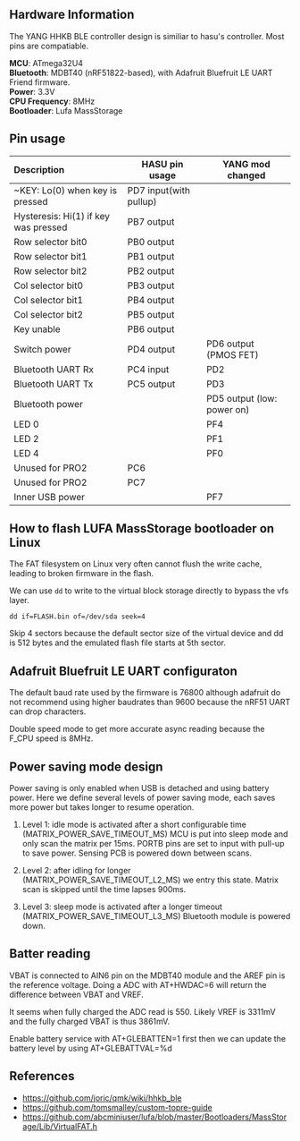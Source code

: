 ## Hardware Information

The YANG HHKB BLE controller design is similiar to hasu's
controller. Most pins are compatiable.

**MCU**: ATmega32U4  
**Bluetooth**:  MDBT40 (nRF51822-based), with Adafruit Bluefruit LE UART Friend firmware.  
**Power**: 3.3V  
**CPU Frequency**: 8MHz  
**Bootloader**: Lufa MassStorage  

## Pin usage

| Description                          | HASU pin usage         | YANG mod changed           |
|:------------------------------------ | ---------------------- | -------------------------- |
| ~KEY: Lo(0) when key is pressed      | PD7 input(with pullup) |                            |
| Hysteresis: Hi(1) if key was pressed | PB7 output             |                            |
| Row selector bit0                    | PB0 output             |                            |
| Row selector bit1                    | PB1 output             |                            |
| Row selector bit2                    | PB2 output             |                            |
| Col selector bit0                    | PB3 output             |                            |
| Col selector bit1                    | PB4 output             |                            |
| Col selector bit2                    | PB5 output             |                            |
| Key unable                           | PB6 output             |                            |
| Switch power                         | PD4 output             | PD6 output (PMOS FET)      |
| Bluetooth UART Rx                    | PC4 input              | PD2                        |
| Bluetooth UART Tx                    | PC5 output             | PD3                        |
| Bluetooth power                      |                        | PD5 output (low: power on) |
| LED 0                                |                        | PF4                        |
| LED 2                                |                        | PF1                        |
| LED 4                                |                        | PF0                        |
| Unused for PRO2                      | PC6                    |                            |
| Unused for PRO2                      | PC7                    |                            |
| Inner USB power                      |                        | PF7                        |

## How to flash LUFA MassStorage bootloader on Linux

The FAT filesystem on Linux very often cannot flush the write cache,
leading to broken firmware in the flash.

We can use `dd` to write to the virtual block storage directly to
bypass the vfs layer.

```
dd if=FLASH.bin of=/dev/sda seek=4
```

Skip 4 sectors because the default sector size of the virtual device
and dd is 512 bytes and the emulated flash file starts at 5th sector.

## Adafruit Bluefruit LE UART configuraton

The default baud rate used by the firmware is 76800 although adafruit
do not recommend using higher baudrates than 9600 because the nRF51
UART can drop characters.

Double speed mode to get more accurate async reading because the F_CPU
speed is 8MHz.

## Power saving mode design

Power saving is only enabled when USB is detached and using battery
power. Here we define several levels of power saving mode, each saves
more power but takes longer to resume operation.

1. Level 1: idle mode is activated after a short configurable time
   (MATRIX_POWER_SAVE_TIMEOUT_MS) MCU is put into sleep mode and only
   scan the matrix per 15ms. PORTB pins are set to input with pull-up
   to save power. Sensing PCB is powered down between scans.

2. Level 2: after idling for longer (MATRIX_POWER_SAVE_TIMEOUT_L2_MS)
   we entry this state. Matrix scan is skipped until the time lapses
   900ms.

2. Level 3: sleep mode is activated after a longer timeout
   (MATRIX_POWER_SAVE_TIMEOUT_L3_MS) Bluetooth module is powered down.

## Batter reading

VBAT is connected to AIN6 pin on the MDBT40 module and the AREF pin is
the reference voltage. Doing a ADC with AT+HWDAC=6 will return the
difference between VBAT and VREF.

It seems when fully charged the ADC read is 550. Likely VREF is 3311mV
and the fully charged VBAT is thus 3861mV.

Enable battery service with AT+GLEBATTEN=1 first then we can update the
battery level by using AT+GLEBATTVAL=%d

## References

* https://github.com/joric/qmk/wiki/hhkb_ble
* https://github.com/tomsmalley/custom-topre-guide
* https://github.com/abcminiuser/lufa/blob/master/Bootloaders/MassStorage/Lib/VirtualFAT.h
